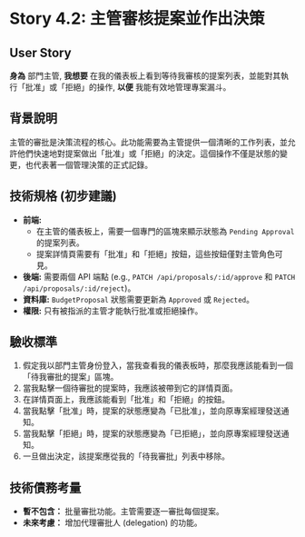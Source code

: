 # Story 4.2: 主管審核提案並作出決策

## User Story

**身為** 部門主管,
**我想要** 在我的儀表板上看到等待我審核的提案列表，並能對其執行「批准」或「拒絕」的操作,
**以便** 我能有效地管理專案漏斗。

## 背景說明
主管的審批是決策流程的核心。此功能需要為主管提供一個清晰的工作列表，並允許他們快速地對提案做出「批准」或「拒絕」的決定。這個操作不僅是狀態的變更，也代表著一個管理決策的正式記錄。

## 技術規格 (初步建議)
*   **前端:**
    *   在主管的儀表板上，需要一個專門的區塊來顯示狀態為 `Pending Approval` 的提案列表。
    *   提案詳情頁需要有「批准」和「拒絕」按鈕，這些按鈕僅對主管角色可見。
*   **後端:** 需要兩個 API 端點 (e.g., `PATCH /api/proposals/:id/approve` 和 `PATCH /api/proposals/:id/reject`)。
*   **資料庫:** `BudgetProposal` 狀態需要更新為 `Approved` 或 `Rejected`。
*   **權限:** 只有被指派的主管才能執行批准或拒絕操作。

## 驗收標準
1.  假定我以部門主管身份登入，當我查看我的儀表板時，那麼我應該能看到一個「待我審批的提案」區塊。
2.  當我點擊一個待審批的提案時，我應該被帶到它的詳情頁面。
3.  在詳情頁面上，我應該能看到「批准」和「拒絕」的按鈕。
4.  當我點擊「批准」時，提案的狀態應變為「已批准」，並向原專案經理發送通知。
5.  當我點擊「拒絕」時，提案的狀態應變為「已拒絕」，並向原專案經理發送通知。
6.  一旦做出決定，該提案應從我的「待我審批」列表中移除。

## 技術債務考量
*   **暫不包含：** 批量審批功能。主管需要逐一審批每個提案。
*   **未來考慮：** 增加代理審批人 (delegation) 的功能。
